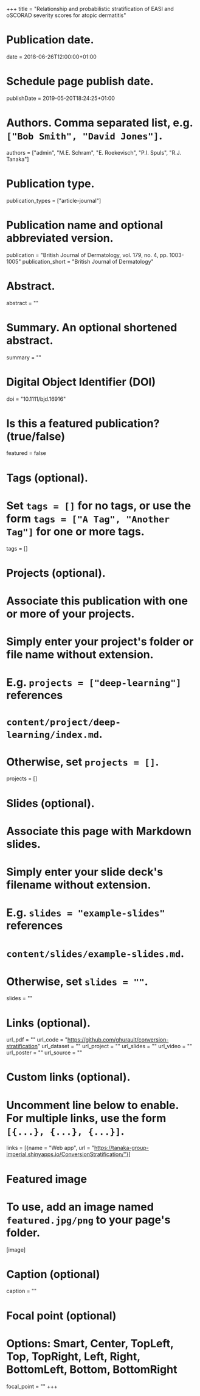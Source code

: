 +++
title = "Relationship and probabilistic stratification of EASI and oSCORAD severity scores for atopic dermatitis"

# Publication date.
date = 2018-06-26T12:00:00+01:00

# Schedule page publish date.
publishDate = 2019-05-20T18:24:25+01:00

# Authors. Comma separated list, e.g. `["Bob Smith", "David Jones"]`.
authors = ["admin", "M.E. Schram", "E. Roekevisch", "P.I. Spuls", "R.J. Tanaka"]

# Publication type.
publication_types = ["article-journal"]

# Publication name and optional abbreviated version.
publication = "British Journal of Dermatology, vol. 179, no. 4, pp. 1003-1005"
publication_short = "British Journal of Dermatology"

# Abstract.
abstract = ""

# Summary. An optional shortened abstract.
summary = ""

# Digital Object Identifier (DOI)
doi = "10.1111/bjd.16916"

# Is this a featured publication? (true/false)
featured = false

# Tags (optional).
#   Set `tags = []` for no tags, or use the form `tags = ["A Tag", "Another Tag"]` for one or more tags.
tags = []

# Projects (optional).
#   Associate this publication with one or more of your projects.
#   Simply enter your project's folder or file name without extension.
#   E.g. `projects = ["deep-learning"]` references 
#   `content/project/deep-learning/index.md`.
#   Otherwise, set `projects = []`.
projects = []

# Slides (optional).
#   Associate this page with Markdown slides.
#   Simply enter your slide deck's filename without extension.
#   E.g. `slides = "example-slides"` references 
#   `content/slides/example-slides.md`.
#   Otherwise, set `slides = ""`.
slides = ""

# Links (optional).
url_pdf = ""
url_code = "https://github.com/ghurault/conversion-stratification"
url_dataset = ""
url_project = ""
url_slides = ""
url_video = ""
url_poster = ""
url_source = ""

# Custom links (optional).
#   Uncomment line below to enable. For multiple links, use the form `[{...}, {...}, {...}]`.
links = [{name = "Web app", url = "https://tanaka-group-imperial.shinyapps.io/ConversionStratification/"}]

# Featured image
# To use, add an image named `featured.jpg/png` to your page's folder. 
[image]
  # Caption (optional)
  caption = ""

  # Focal point (optional)
  # Options: Smart, Center, TopLeft, Top, TopRight, Left, Right, BottomLeft, Bottom, BottomRight
  focal_point = ""
+++
